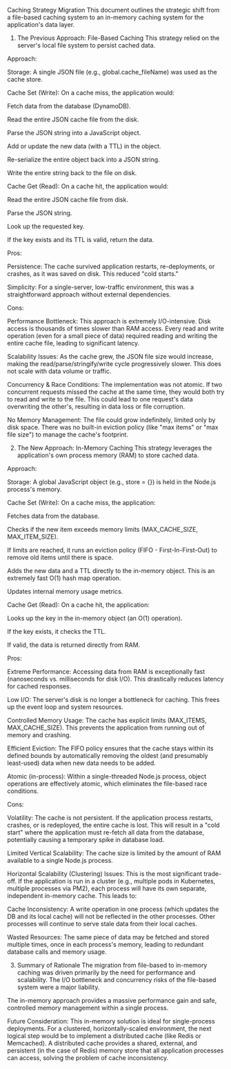 Caching Strategy Migration
This document outlines the strategic shift from a file-based caching system to an in-memory caching system for the application's data layer.

1. The Previous Approach: File-Based Caching
This strategy relied on the server's local file system to persist cached data.

Approach:

Storage: A single JSON file (e.g., global.cache_fileName) was used as the cache store.

Cache Set (Write): On a cache miss, the application would:

Fetch data from the database (DynamoDB).

Read the entire JSON cache file from the disk.

Parse the JSON string into a JavaScript object.

Add or update the new data (with a TTL) in the object.

Re-serialize the entire object back into a JSON string.

Write the entire string back to the file on disk.

Cache Get (Read): On a cache hit, the application would:

Read the entire JSON cache file from disk.

Parse the JSON string.

Look up the requested key.

If the key exists and its TTL is valid, return the data.

Pros:

Persistence: The cache survived application restarts, re-deployments, or crashes, as it was saved on disk. This reduced "cold starts."

Simplicity: For a single-server, low-traffic environment, this was a straightforward approach without external dependencies.

Cons:

Performance Bottleneck: This approach is extremely I/O-intensive. Disk access is thousands of times slower than RAM access. Every read and write operation (even for a small piece of data) required reading and writing the entire cache file, leading to significant latency.

Scalability Issues: As the cache grew, the JSON file size would increase, making the read/parse/stringify/write cycle progressively slower. This does not scale with data volume or traffic.

Concurrency & Race Conditions: The implementation was not atomic. If two concurrent requests missed the cache at the same time, they would both try to read and write to the file. This could lead to one request's data overwriting the other's, resulting in data loss or file corruption.

No Memory Management: The file could grow indefinitely, limited only by disk space. There was no built-in eviction policy (like "max items" or "max file size") to manage the cache's footprint.

2. The New Approach: In-Memory Caching
This strategy leverages the application's own process memory (RAM) to store cached data.

Approach:

Storage: A global JavaScript object (e.g., store = {}) is held in the Node.js process's memory.

Cache Set (Write): On a cache miss, the application:

Fetches data from the database.

Checks if the new item exceeds memory limits (MAX_CACHE_SIZE, MAX_ITEM_SIZE).

If limits are reached, it runs an eviction policy (FIFO - First-In-First-Out) to remove old items until there is space.

Adds the new data and a TTL directly to the in-memory object. This is an extremely fast O(1) hash map operation.

Updates internal memory usage metrics.

Cache Get (Read): On a cache hit, the application:

Looks up the key in the in-memory object (an O(1) operation).

If the key exists, it checks the TTL.

If valid, the data is returned directly from RAM.

Pros:

Extreme Performance: Accessing data from RAM is exceptionally fast (nanoseconds vs. milliseconds for disk I/O). This drastically reduces latency for cached responses.

Low I/O: The server's disk is no longer a bottleneck for caching. This frees up the event loop and system resources.

Controlled Memory Usage: The cache has explicit limits (MAX_ITEMS, MAX_CACHE_SIZE). This prevents the application from running out of memory and crashing.

Efficient Eviction: The FIFO policy ensures that the cache stays within its defined bounds by automatically removing the oldest (and presumably least-used) data when new data needs to be added.

Atomic (in-process): Within a single-threaded Node.js process, object operations are effectively atomic, which eliminates the file-based race conditions.

Cons:

Volatility: The cache is not persistent. If the application process restarts, crashes, or is redeployed, the entire cache is lost. This will result in a "cold start" where the application must re-fetch all data from the database, potentially causing a temporary spike in database load.

Limited Vertical Scalability: The cache size is limited by the amount of RAM available to a single Node.js process.

Horizontal Scalability (Clustering) Issues: This is the most significant trade-off. If the application is run in a cluster (e.g., multiple pods in Kubernetes, multiple processes via PM2), each process will have its own separate, independent in-memory cache. This leads to:

Cache Inconsistency: A write operation in one process (which updates the DB and its local cache) will not be reflected in the other processes. Other processes will continue to serve stale data from their local caches.

Wasted Resources: The same piece of data may be fetched and stored multiple times, once in each process's memory, leading to redundant database calls and memory usage.

3. Summary of Rationale
The migration from file-based to in-memory caching was driven primarily by the need for performance and scalability. The I/O bottleneck and concurrency risks of the file-based system were a major liability.

The in-memory approach provides a massive performance gain and safe, controlled memory management within a single process.

Future Consideration: This in-memory solution is ideal for single-process deployments. For a clustered, horizontally-scaled environment, the next logical step would be to implement a distributed cache (like Redis or Memcached). A distributed cache provides a shared, external, and persistent (in the case of Redis) memory store that all application processes can access, solving the problem of cache inconsistency.

